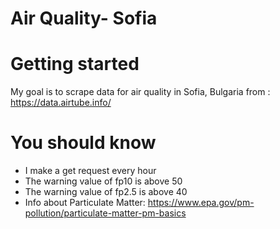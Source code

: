 # Air Quality- Sofia

# Getting started

My goal is to scrape data for air quality in Sofia, Bulgaria from : https://data.airtube.info/


# You should know
- I make a get request every hour 
- The warning value of fp10 is above 50
- The warning value of fp2.5 is above 40
- Info about Particulate Matter: https://www.epa.gov/pm-pollution/particulate-matter-pm-basics
